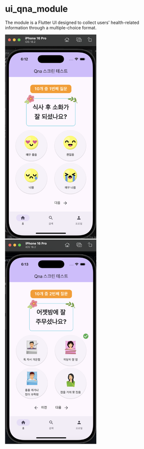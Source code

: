 # ui_qna_module

The module is a Flutter UI designed to collect users' health-related information through a multiple-choice format.

<p>
    <img src="assets/prototype_img/prototype1.png" width="300"/>
    <img src="assets/prototype_img/prototype2.png" width="300"/>
</p>